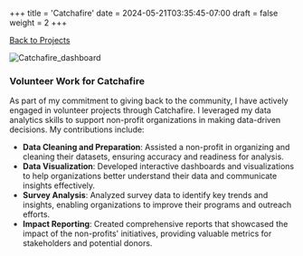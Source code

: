 +++
title = 'Catchafire'
date = 2024-05-21T03:35:45-07:00
draft = false
weight = 2
+++

[Back to Projects](/)

![Catchafire_dashboard](/Directory/images/catchafire_5_21_24.png)

### Volunteer Work for Catchafire

As part of my commitment to giving back to the community, I have actively engaged in volunteer projects through Catchafire. I leveraged my data analytics skills to support non-profit organizations in making data-driven decisions. My contributions include:

- **Data Cleaning and Preparation**: Assisted a non-profit in organizing and cleaning their datasets, ensuring accuracy and readiness for analysis.
- **Data Visualization**: Developed interactive dashboards and visualizations to help organizations better understand their data and communicate insights effectively.
- **Survey Analysis**: Analyzed survey data to identify key trends and insights, enabling organizations to improve their programs and outreach efforts.
- **Impact Reporting**: Created comprehensive reports that showcased the impact of the non-profits' initiatives, providing valuable metrics for stakeholders and potential donors.
